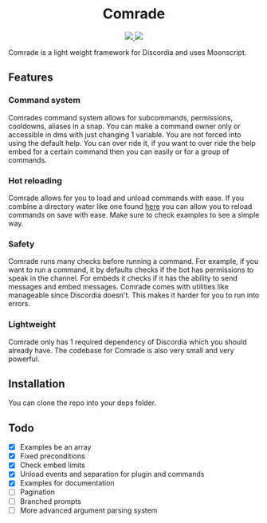 <div align="center">
  <h1>Comrade</h1>

  <a href="https://discord.gg/uCDq5mw"> 
    <img src="https://img.shields.io/discord/665029118575902739?logo=discord">
  </a>

  <img src="https://img.shields.io/github/contributors/SovietKitsune/Comrade">
</div>

Comrade is a light weight framework for Discordia and uses Moonscript.

## Features

### Command system

Comrades command system allows for subcommands, permissions, cooldowns, aliases in a snap. You can make a command owner only or accessible in dms with just changing 1 variable. You are not forced into using the default help. You can over ride it, if you want to over ride the help embed for a certain command then you can easily or for a group of commands.

### Hot reloading

Comrade allows for you to load and unload commands with ease. If you combine a directory water like one found [here](https://github.com/Bilal2453/Commandia/blob/master/include/loader.lua) you can allow you to reload commands on save with ease. Make sure to check examples to see a simple way.

### Safety

Comrade runs many checks before running a command. For example, if you want to run a command, it by defaults checks if the bot has permissions to speak in the channel. For embeds it checks if it has the ability to send messages and embed messages. Comrade comes with utilities like manageable since Discordia doesn't. This makes it harder for you to run into errors.

### Lightweight 

Comrade only has 1 required dependency of Discordia which you should already have. The codebase for Comrade is also very small and very powerful.

## Installation

You can clone the repo into your deps folder.

## Todo

- [x] Examples be an array
- [x] Fixed preconditions
- [x] Check embed limits
- [x] Unload events and separation for plugin and commands
- [x] Examples for documentation
- [ ] Pagination
- [ ] Branched prompts
- [ ] More advanced argument parsing system